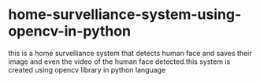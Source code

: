 # home-survelliance-system-using-opencv-in-python
this is a home survelliance system that detects human face and saves their image and even the video of the human face detected.this system is created using opencv library in python language

